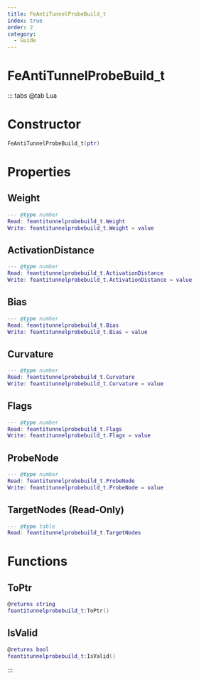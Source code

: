 ```yaml
---
title: FeAntiTunnelProbeBuild_t
index: true
order: 2
category:
  - Guide
---
```


# FeAntiTunnelProbeBuild_t

::: tabs
@tab Lua
# Constructor
```lua
FeAntiTunnelProbeBuild_t(ptr)
```
# Properties
## Weight 
```lua
--- @type number
Read: feantitunnelprobebuild_t.Weight
Write: feantitunnelprobebuild_t.Weight = value
```
## ActivationDistance 
```lua
--- @type number
Read: feantitunnelprobebuild_t.ActivationDistance
Write: feantitunnelprobebuild_t.ActivationDistance = value
```
## Bias 
```lua
--- @type number
Read: feantitunnelprobebuild_t.Bias
Write: feantitunnelprobebuild_t.Bias = value
```
## Curvature 
```lua
--- @type number
Read: feantitunnelprobebuild_t.Curvature
Write: feantitunnelprobebuild_t.Curvature = value
```
## Flags 
```lua
--- @type number
Read: feantitunnelprobebuild_t.Flags
Write: feantitunnelprobebuild_t.Flags = value
```
## ProbeNode 
```lua
--- @type number
Read: feantitunnelprobebuild_t.ProbeNode
Write: feantitunnelprobebuild_t.ProbeNode = value
```
## TargetNodes (Read-Only)
```lua
--- @type table
Read: feantitunnelprobebuild_t.TargetNodes
```
# Functions
## ToPtr
```lua
@returns string
feantitunnelprobebuild_t:ToPtr()
```
## IsValid
```lua
@returns bool
feantitunnelprobebuild_t:IsValid()
```

:::